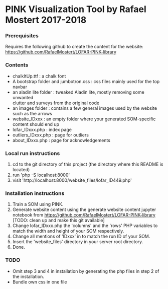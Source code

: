 # PINK Visualization Tool by Rafael Mostert 2017-2018

### Prerequisites

Requires the following github to create the content for the website:
https://github.com/RafaelMostert/LOFAR-PINK-library

### Contents

- chalkItUp.ttf : a chalk font
- A bootstrap folder and jumbotron.css : css files mainly used for the top navbar
- an aladin lite folder : tweaked Aladin lite, mostly removing some unwanted  
    clutter and surveys from the original code
- an images folder : contains a few general images used by the website such as 
    the arrows
- website_IDxxx : an empty folder where your generated SOM-specific content 
    should end up
- lofar_IDxxx.php : index page
- outliers_IDxxx.php : page for outliers
- about_IDxxx.php : page for acknowledgements

### Local run instructions
1. cd to the git directory of this project 
    (the directory where this README is located)
2. run 'php -S localhost:8000'
3. visit 'http://localhost:8000/website_files/lofar_ID449.php'

### Installation instructions

1. Train a SOM using PINK.
2. Generate website content using the generate website content jupyter notebook
    from https://github.com/RafaelMostert/LOFAR-PINK-library
    [TODO: clean up and make this git available]
3. Change lofar_IDxxx.php the 'columns' and the 'rows' PHP variables to match the
    width and height of your SOM respectively.
4. Change all mentions of 'IDxxx' in to match the run ID of your SOM.
5. Insert the 'website_files' directory in your server root directory.
6. Done.


### TODO

- Omit step 3 and 4 in installation by generating the php files in step 2 of the 
installation.
- Bundle own css in one file
